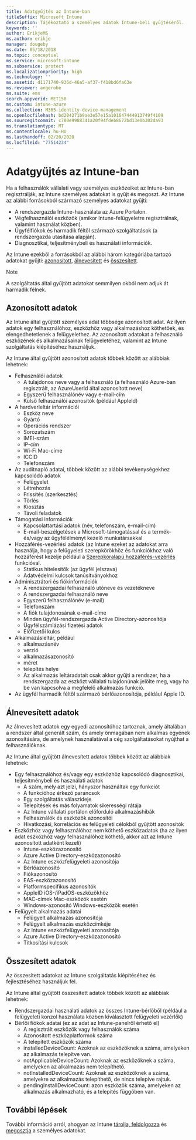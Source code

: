 ```yaml
---
title: Adatgyűjtés az Intune-ban
titleSuffix: Microsoft Intune
description: Tájékoztató a személyes adatok Intune-beli gyűjtéséről.
keywords: ''
author: ErikjeMS
ms.author: erikje
manager: dougeby
ms.date: 05/18/2018
ms.topic: conceptual
ms.service: microsoft-intune
ms.subservice: protect
ms.localizationpriority: high
ms.technology: ''
ms.assetid: d1171740-936d-46a5-af37-f418bd6fa63e
ms.reviewer: angerobe
ms.suite: ems
search.appverid: MET150
ms.custom: intune-azure
ms.collection: M365-identity-device-management
ms.openlocfilehash: bd204271b9ae3e57e15a101647444913749f4109
ms.sourcegitcommit: c780e9988341a20f94fdeb8672bd13e0b302da93
ms.translationtype: MT
ms.contentlocale: hu-HU
ms.lasthandoff: 02/20/2020
ms.locfileid: "77514234"
---
```

# <a name="data-collection-in-intune"></a>Adatgyűjtés az Intune-ban

Ha a felhasználók vállalati vagy személyes eszközeiket az Intune-ban regisztrálják, az Intune személyes adatokat is gyűjt és megoszt. Az Intune az alábbi forrásokból származó személyes adatokat gyűjti:

- A rendszergazda Intune-használata az Azure Portalon.
- Végfelhasználói eszközök (amikor Intune-felügyeletre regisztrálnak, valamint használat közben).
- Ügyfélfiókok és harmadik féltől származó szolgáltatások (a rendszergazda utasítása alapján).
- Diagnosztikai, teljesítménybeli és használati információk.

Az Intune ezekből a forrásokból az alábbi három kategóriába tartozó adatokat gyűjti: [azonosított](#identified-data), [álnevesített](#pseudonymized-data) és [összesített](#aggregated-data).

> [!NOTE]
> A szolgáltatás által gyűjtött adatokat semmilyen okból nem adjuk át harmadik félnek.

## <a name="identified-data"></a>Azonosított adatok

Az Intune által gyűjtött személyes adat többsége azonosított adat. Az ilyen adatok egy felhasználóhoz, eszközhöz vagy alkalmazáshoz köthetőek, és elengedhetetlenek a felügyelethez. Az azonosított adatokat a felhasználó eszközének és alkalmazásainak felügyeletéhez, valamint az Intune szolgáltatás kiépítéséhez használjuk.

Az Intune által gyűjtött azonosított adatok többek között az alábbiak lehetnek: 

- Felhasználói adatok
  - A tulajdonos neve vagy a felhasználó (a felhasználó Azure-ban regisztrált, az AzureUserId által azonosított neve)
  - Egyszerű felhasználónév vagy e-mail-cím
  - Külső felhasználói azonosítók (például AppleId)
- A hardverleltár információi
  - Eszköz neve
  - Gyártó
  - Operációs rendszer
  - Sorozatszám
  - IMEI-szám
  - IP-cím
  - Wi-Fi Mac-címe
  - ICCID
  - Telefonszám
- Az auditnapló adatai, többek között az alábbi tevékenységekhez kapcsolódó adatok
  - Felügyelet
  - Létrehozás
  - Frissítés (szerkesztés)
  - Törlés
  - Kiosztás
  - Távoli feladatok
- Támogatási információk
  - Kapcsolattartási adatok (név, telefonszám, e-mail-cím)
  - E-mail-beszélgetések a Microsoft-támogatással és a termék- és/vagy az ügyfélélményt kezelő munkatársakkal
- Hozzáférés-vezérlési adatok (az Intune ezeket az adatokat arra használja, hogy a felügyeleti szerepkörökhöz és funkciókhoz való hozzáférést kezelje például a [Szerepköralapú hozzáférés-vezérlés](../fundamentals/role-based-access-control.md) funkcióval.
  - Statikus hitelesítők (az ügyfél jelszava)
  - Adatvédelmi kulcsok tanúsítványokhoz 
- Adminisztrátori és fiókinformációk
  - A rendszergazdai felhasználó utóneve és vezetékneve
  - A rendszergazdai felhasználó neve
  - Egyszerű felhasználónév (e-mail)
  - Telefonszám
  - A fiók tulajdonosának e-mail-címe
  - Minden ügyfél-rendszergazda Active Directory-azonosítója
  - Ügyfélszámlázási fizetési adatok
  - Előfizetői kulcs
- Alkalmazásleltár, például
  - alkalmazásnév
  - verzió
  - alkalmazásazonosító
  - méret
  - telepítés helye
  - Az alkalmazás leltáradatait csak akkor gyűjti a rendszer, ha a rendszergazda az eszközt vállalati tulajdonúnak jelölte meg, vagy ha be van kapcsolva a megfelelő alkalmazás funkció.  
- Az ügyfél harmadik féltől származó bérlőazonosítója, például Apple ID. 

## <a name="pseudonymized-data"></a>Álnevesített adatok

Az álnevesített adatok egy egyedi azonosítóhoz tartoznak, amely általában a rendszer által generált szám, és amely önmagában nem alkalmas egyének azonosítására, de amelynek használatával a cég szolgáltatásokat nyújthat a felhasználóknak. 

Az Intune által gyűjtött álnevesített adatok többek között az alábbiak lehetnek: 

- Egy felhasználóhoz és/vagy egy eszközhöz kapcsolódó diagnosztikai, teljesítménybeli és használati adatok
  - A szám, mely azt jelzi, hányszor használtak egy funkciót
  - A funkcióhoz érkező parancsok
  - Egy szolgáltatás válaszideje
  - Telepítések és más folyamatok sikerességi rátája
  - Az Intune vállalati portálon előforduló alkalmazáshibák
  - Felhasználók és eszközök azonosítói
  - Hivatkozási, korrelációs és felügyeleti célokból gyűjtött azonosítók 
- Eszközhöz vagy felhasználóhoz nem köthető eszközadatok (ha az ilyen adat eszközhöz vagy felhasználóhoz köthető, akkor azt az Intune azonosított adatként kezeli)
  - Intune-eszközazonosító
  - Azure Active Directory-eszközazonosító
  - Az Intune eszközfelügyeleti azonosítója
  - Bérlőazonosító
  - Fiókazonosító
  - EAS-eszközazonosító
  - Platformspecifikus azonosítók
  - AppleID iOS-/iPadOS-eszközökhöz
  - MAC-címek Mac-eszközök esetén
  - Windows-azonosító Windows-eszközök esetén
- Felügyelt alkalmazás adatai
  - Felügyelt alkalmazás azonosítója
  - Felügyelt alkalmazás eszközcímkéje
  - Az Intune eszközfelügyeleti azonosítója
  - Azure Active Directory-eszközazonosító
  - Titkosítási kulcsok

## <a name="aggregated-data"></a>Összesített adatok

Az összesített adatokat az Intune szolgáltatás kiépítéséhez és fejlesztéséhez használjuk fel. 

Az Intune által gyűjtött összesített adatok többek között az alábbiak lehetnek: 

- Rendszergazdai használati adatok az összes Intune-bérlőből (például a felügyeleti konzol használata közben kiválasztott felügyeleti vezérlők)
- Bérlői fiókok adatai (ez az adat az Intune-panelről érhető el)
  - A regisztrált eszközök vagy felhasználók száma
  - Azonosított eszközplatformok száma  
  - A telepített eszközök száma
  - installedDeviceCount: Azoknak az eszközöknek a száma, amelyeken az alkalmazás telepítve van.
  - notApplicableDeviceCount: Azoknak az eszközöknek a száma, amelyeken az alkalmazás nem telepíthető.
  - notInstalledDeviceCount: Azoknak az eszközöknek a száma, amelyekre az alkalmazás telepíthető, de nincs telepíve rajtuk.
  - pendingInstallDeviceCount: azon eszközök száma, amelyeken az alkalmazás alkalmazható, és a telepítés függőben van.

## <a name="next-steps"></a>További lépések

További információ arról, ahogyan az Intune [tárolja, feldolgozza](privacy-data-store-process.md) és [megosztja](privacy-data-secure-share.md) a személyes adatokat. 
